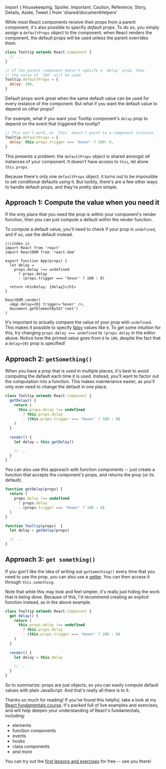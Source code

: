 import { Housekeeping, Spoiler, Important, Caution, Reference, Story, Details, Aside, Tweet } from 'shared/documentHelpers'

While most React components receive their props from a parent component, it's also possible to specify *default* props. To do so, you simply assign a `defaultProps` object to the component; when React renders the component, the default props will be used unless the parent overrides them.

```jsx
class Tooltip extends React.Component {
  // ...
}

// If the parent component doesn't specify a `delay` prop, then
// the value of `100` will be used.
Tooltip.defaultProps = {
  delay: 100,
}
```

Default props work great when the same default value can be used for every instance of the component. But what if you want the default value to depend on *other* props?

For example, what if you want your Tooltip component's `delay` prop to depend on the event that triggered the tooltip?

```jsx
// This won't work, as `this` doesn't point to a component instance.`
Tooltip.defaultProps = {
  delay: this.props.trigger === 'hover' ? 100: 0,
}
```

This presents a problem: the `defaultProps` object is shared amongst *all* instances of your component. It doesn't have access to `this`, let alone `this.props`.

Because there's only one `defaultProps` object, it turns out to be impossible to set conditional defaults using it. But luckily, there's are a few other ways to handle default props, and they're pretty darn simple.


## Approach 1: Compute the value when you need it

If the only place that you need the prop is within your component's render function, then you can just compute a default *within* the render function. 

To compute a default value, you'll need to check if your prop is `undefined`, and if so, use the default instead.

```jsx{unpersisted}
///index.js
import React from 'react'
import ReactDOM from 'react-dom'

export function App(props) {
  let delay = 
    props.delay !== undefined
      ? props.delay
      : (props.trigger === 'hover' ? 100 : 0)
  
  return <h1>Delay: {delay}</h1>
}

ReactDOM.render(
  <App delay={0} trigger='hover' />,
  document.getElementById('root')
)
```

It's important to actually compare the value of your prop with `undefined`. This makes it possible to specify [falsy](/articles/truthy-equality-coercion-in-javascript/) values like `0`. To get some intuition for this, try changing `props.delay === undefined` to `!props.delay` in the editor above. Notice how the printed value goes from `0` to `100`, despite the fact that a `delay={0}` prop is specified!


## Approach 2: `getSomething()`

When you have a prop that is used in multiple places, it's best to avoid computing the default each time it is used. Instead, you'll want to factor out the computation into a function. This makes maintenance easier, as you'll only ever need to change the default in one place.

```jsx
class Tooltip extends React.Component {
  getDelay() {
    return (
      this.props.delay !== undefined
        ? this.props.delay
        : (this.props.trigger === 'hover' ? 100 : 0)
    )
  }
  
  render() {
    let delay = this.getDelay()

    // ...
  }
}
```

You can also use this approach with function components -- just create a function that accepts the component's props, and returns the prop (or its default).

```jsx
function getDelay(props) {
  return (
    props.delay !== undefined
      ? props.delay
      : (props.trigger === 'hover' ? 100 : 0) 
  )
}

function Tooltip(props)  {
  let delay = getDelay(props)

  // ...
}
```


## Approach 3: `get something()`

If you gon't like the idea of writing out `getSomething()` every time that you need to use the prop, you can also use a [getter](https://developer.mozilla.org/en-US/docs/Web/JavaScript/Reference/Functions/get). You can then access it through `this.something`.

Note that while this may look and feel simpler, it's really just hiding the work that is being done. Because of this, I'd recommend creating an explicit function instead, as in the above example.

```jsx
class Tooltip extends React.Component {
  get delay() {
    return (
      this.props.delay !== undefined
        ? this.props.delay
        : (this.props.trigger === 'hover' ? 100 : 0)
    )
  }
  
  render() {
    let delay = this.delay

    // ...
  }
}
```

So to summarize: props are just objects, so you can easily compute default values with plain JavaScript. And that's really all there is to it.

Thanks so much for reading! If you've found this helpful, take a look at my [React fundamentals course](/courses/react-fundamentals/). It's packed full of live examples and exercises, and will help deepen your understanding of React's fundamentals, including:

- elements
- function components
- events
- hooks
- class components
- *and more*

You can try out the [first lessons and exercises](/courses/react-fundamentals/basics/one-file-react-app/) for free -- see you there!

